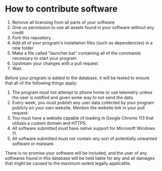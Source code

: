 # How to contribute software
1. Remove all licensing from all parts of your software
2. Give us permission to use all assets found in your software without any credit
3. Fork this repository
4. Add all of your program's installation files (such as dependencies) in a new folder
5. Make a file called "launcher.bat" containing all of the commands necessary to start your program
7. Upstream your changes with a pull request
8. Wait.

Before your program is added to the database, it will be tested to ensure that all of the following things apply:
1. The program must not attempt to phone home or use telemetry unless the user is notified and given some way to not send the data.
2. Every week, you must publish any user data collected by your program publicly on your own website. Mention the website link in your pull request.
3. You must have a website capable of loading in Google Chrome 113 that utilizes a custom domain and HTTPS.
4. All software submitted must have native support for Microsoft Windows 11.
5. All software submitted must not contain any sort of potentially unwanted software or malware.

There is no promise your software will be included, and the user of any softwares found in this database will be held liable for any and all damages that might be caused to the maximum extent legally applicable.
